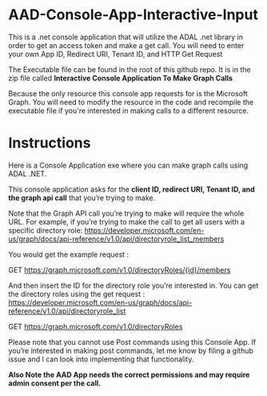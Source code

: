 # AAD-Console-App-Interactive-Input
This is a .net console application that will utilize the ADAL .net library in order to get an access token and make a get call. You will need to enter your own App ID, Redirect URI, Tenant ID, and HTTP Get Request

The Executable file can be found in the root of this github repo. It is in the zip file called **Interactive Console Application To Make Graph Calls**

Because the only resource this console app requests for is the Microsoft Graph. You will need to modify the resource in the code and recompile the executable file if you're interested in making calls to a different resource. 

# Instructions
Here is a Console Application exe where you can make graph calls using ADAL .NET. 

This console application asks for the **client ID, redirect URI, Tenant ID, and the graph api call** that you’re trying to make.

Note that the Graph API call you’re trying to make will require the whole URL. 
For example, if you’re trying to make the call to get all users with a specific directory role: https://developer.microsoft.com/en-us/graph/docs/api-reference/v1.0/api/directoryrole_list_members

You would get the example request : 

GET https://graph.microsoft.com/v1.0/directoryRoles/{id}/members

And then insert the ID for the directory role you’re interested in. You can get the directory roles using the get request : https://developer.microsoft.com/en-us/graph/docs/api-reference/v1.0/api/directoryrole_list

GET https://graph.microsoft.com/v1.0/directoryRoles

Please note that you cannot use Post commands using this Console App. If you’re interested in making post commands, let me know by filing a github issue and I can look into implementing that functionality. 

**Also Note the AAD App needs the correct permissions and may require admin consent per the call.**
